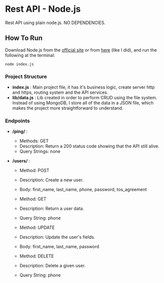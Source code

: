 # Rest API - Node.js
Rest API using plain node.js. NO DEPENDENCIES.

## How To Run
Download Node.js from the [official  site](https://nodejs.org/en/download/) or from [here](https://github.com/creationix/nvm) (like I did), and run the following at the terminal:

```
node index.js
```
### Project Structure
 * **index.js** : Main project file, it has it's business logic, create server http and https, routing system and the API services.
 * **lib/data.js** : Lib created in order to perform CRUD using the file system. Instead of using MongoDB, I store all of the data in a JSON file, which makes the project more straightforward to understand.
 
### Endpoints 
 - **/ping/** : 
    - Methods: GET
    - Description: Return a 200 status code showing that the API still alive.
    - Query Strings: none

 - **/users/** : 
    - Method: POST
    - Description: Create a new user.
    - Body: first_name, last_name, phone, password, tos_agreement

    - Method: GET
    - Description: Return a user data.
    - Query String: phone

    - Method: UPDATE
    - Description: Update the user's fields.
    - Body: first_name, last_name, password

    - Method: DELETE
    - Description: Delete a given user.
    - Query String: phone


